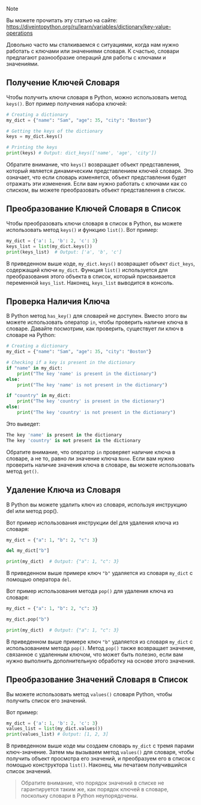 > [!NOTE]
> Вы можете прочитать эту статью на сайте: https://diveintopython.org/ru/learn/variables/dictionary/key-value-operations

Довольно часто мы сталкиваемся с ситуациями, когда нам нужно работать с ключами или значениями словаря. К счастью, словари предлагают разнообразие операций для работы с ключами и значениями.

## Получение Ключей Словаря

Чтобы получить ключи словаря в Python, можно использовать метод `keys()`. Вот пример получения набора ключей:

```python
# Creating a dictionary
my_dict = {"name": "Sam", "age": 35, "city": "Boston"}

# Getting the keys of the dictionary
keys = my_dict.keys()

# Printing the keys
print(keys) # Output: dict_keys(['name', 'age', 'city'])
```

Обратите внимание, что `keys()` возвращает объект представления, который является динамическим представлением ключей словаря. Это означает, что если словарь изменяется, объект представления будет отражать эти изменения. Если вам нужно работать с ключами как со списком, вы можете преобразовать объект представления в список.

## Преобразование Ключей Словаря в Список

Чтобы преобразовать ключи словаря в список в Python, вы можете использовать метод `keys()` и функцию `list()`. Вот пример:

```python
my_dict = {'a': 1, 'b': 2, 'c': 3}
keys_list = list(my_dict.keys())
print(keys_list)  # Output: ['a', 'b', 'c']
```

В приведенном выше коде, `my_dict.keys()` возвращает объект `dict_keys`, содержащий ключи `my_dict`. Функция `list()` используется для преобразования этого объекта в список, который присваивается переменной `keys_list`. Наконец, `keys_list` выводится в консоль.

## Проверка Наличия Ключа

В Python метод `has_key()` для словарей не доступен. Вместо этого вы можете использовать оператор `in`, чтобы проверить наличие ключа в словаре. Давайте посмотрим, как проверить, существует ли ключ в словаре на Python:

```python
# Creating a dictionary
my_dict = {"name": "Sam", "age": 35, "city": "Boston"}

# Checking if a key is present in the dictionary
if "name" in my_dict:
    print("The key 'name' is present in the dictionary")
else:
    print("The key 'name' is not present in the dictionary")

if "country" in my_dict:
    print("The key 'country' is present in the dictionary")
else:
    print("The key 'country' is not present in the dictionary")
```

Это выведет:

```python
The key 'name' is present in the dictionary
The key 'country' is not present in the dictionary
```

Обратите внимание, что оператор `in` проверяет наличие ключа в словаре, а не то, равно ли значение ключа `None`. Если вам нужно проверить наличие значения ключа в словаре, вы можете использовать метод `get()`.

## Удаление Ключа из Словаря

В Python вы можете удалить ключ из словаря, используя инструкцию del или метод pop().

Вот пример использования инструкции del для удаления ключа из словаря:

```python
my_dict = {"a": 1, "b": 2, "c": 3}

del my_dict["b"]

print(my_dict)  # Output: {"a": 1, "c": 3}
```

В приведенном выше примере ключ `"b"` удаляется из словаря `my_dict` с помощью оператора `del`.

Вот пример использования метода `pop()` для удаления ключа из словаря:

```python
my_dict = {"a": 1, "b": 2, "c": 3}

my_dict.pop("b")

print(my_dict)  # Output: {"a": 1, "c": 3}
```

В приведенном выше примере ключ `"b"` удаляется из словаря `my_dict` с использованием метода `pop()`. Метод `pop()` также возвращает значение, связанное с удаленным ключом, что может быть полезно, если вам нужно выполнить дополнительную обработку на основе этого значения.

## Преобразование Значений Словаря в Список

Вы можете использовать метод `values()` словаря Python, чтобы получить список его значений.

Вот пример:

```python
my_dict = {'a': 1, 'b': 2, 'c': 3}
values_list = list(my_dict.values())
print(values_list) # Output: [1, 2, 3]
```

В приведенном выше коде мы создаем словарь `my_dict` с тремя парами ключ-значение. Затем мы вызываем метод `values()` для словаря, чтобы получить объект просмотра его значений, и преобразуем его в список с помощью конструктора `list()`. Наконец, мы печатаем получившийся список значений.

> Обратите внимание, что порядок значений в списке не гарантируется таким же, как порядок ключей в словаре, поскольку словари в Python неупорядочены.
